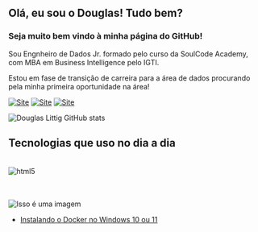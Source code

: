 ## Olá, eu sou o Douglas! Tudo bem?

### Seja muito bem vindo à minha página do GitHub!

Sou Engnheiro de Dados Jr. formado pelo curso da SoulCode Academy, com MBA em Business Intelligence pelo IGTI.

Estou em fase de transição de carreira para a área de dados procurando pela minha primeira oportunidade na área!


[![Site](https://img.shields.io/badge/Medium-12100E?style=for-the-badge&logo=medium&logoColor=white)](https://medium.com/@douglaslittig)
[![Site](https://img.shields.io/badge/LinkedIn-0077B5?style=for-the-badge&logo=linkedin&logoColor=white)](https://www.linkedin.com/in/douglaslittig/)
[![Site](https://img.shields.io/badge/Gmail-D14836?style=for-the-badge&logo=gmail&logoColor=white)](douglas.littig@gmail.com)






![Douglas Littig GitHub stats](https://github-readme-stats.vercel.app/api?username=gittil&theme=dracula&show_icons=true)


## Tecnologias que uso no dia a dia

<div style="display: inline_block"><br/>
    <img align="center" alt="html5" src="https://img.shields.io/badge/Python-3776AB?style=for-the-badge&logo=python&logoColor=white"/>
</div>

<br/>
<br/>

![Isso é uma imagem](https://myoctocat.com/assets/images/base-octocat.svg)


- [Instalando o Docker no Windows 10 ou 11](@douglaslittig/instalando-o-docker-no-windows-10-ou-11-197b05aa9950)

